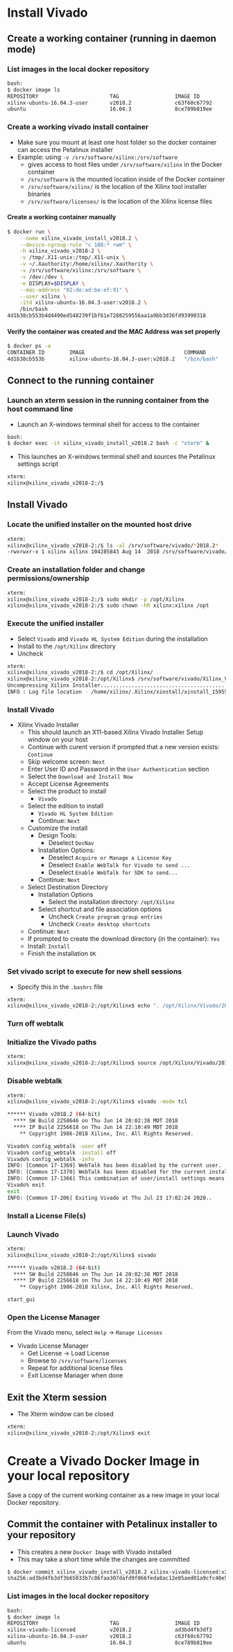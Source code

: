 [//]: # (Readme.vivado-install.md - Install Vivado on a Base Ubuntu User Image for v2018.2 Xilinx Tools)

# Install Vivado

## Create a working container (running in daemon mode)

### List images in the local docker repository
```bash
bash:
$ docker image ls
REPOSITORY                       TAG                  IMAGE ID            CREATED              SIZE
xilinx-ubuntu-16.04.3-user       v2018.2              c63f60c67792        About a minute ago   1.62GB
ubuntu                           16.04.3              8ce789b819ee        9 hours ago          120MB
```

### Create a working vivado install container
- Make sure you mount at least one host folder so the docker container can access the Petalinux installer
- Example: using `-v /srv/software/xilinx:/srv/software`
	- gives access to host files under `/srv/software/xilinx` in the Docker container
	- `/srv/software` is the mounted location inside of the Docker container
	- `/srv/software/xilinx/` is the location of the Xilinx tool installer binaries
	- `/srv/software/licenses/` is the location of the Xilinx license files

#### Create a working container manually

```bash
$ docker run \
	--name xilinx_vivado_install_v2018.2 \
	--device-cgroup-rule "c 188:* rwm" \
	-h xilinx_vivado_v2018-2 \
	-v /tmp/.X11-unix:/tmp/.X11-unix \
	-v ~/.Xauthority:/home/xilinx/.Xauthority \
	-v /srv/software/xilinx:/srv/software \
	-v /dev:/dev \
	-e DISPLAY=$DISPLAY \
	--mac-address "02:de:ad:be:ef:91" \
	--user xilinx \
	-itd xilinx-ubuntu-16.04.3-user:v2018.2 \
	/bin/bash
4d1b38cb553b4d4490ed548239f1bf61e7288259556aa1a9bb3d36fd93990318
```

#### Verify the container was created and the MAC Address was set properly

```bash
$ docker ps -a
CONTAINER ID        IMAGE                                COMMAND             CREATED             STATUS              PORTS               NAMES
4d1b38cb553b        xilinx-ubuntu-16.04.3-user:v2018.2   "/bin/bash"         35 seconds ago      Up 33 seconds                           xilinx_vivado_install_v2018.2
```

## Connect to the running container

### Launch an xterm session in the running container from the host command line
- Launch an X-windows terminal shell for access to the container
```bash
bash:
$ docker exec -it xilinx_vivado_install_v2018.2 bash -c "xterm" &
```
- This launches an X-windows terminal shell and sources the Petalinux settings script
```bash
xterm:
xilinx@xilinx_vivado_v2018-2:/$
```

## Install Vivado

### Locate the unified installer on the mounted host drive
```bash
xterm:
xilinx@xilinx_vivado_v2018-2:/$ ls -al /srv/software/vivado/*2018.2*
-rwxrwxr-x 1 xilinx xilinx 104285843 Aug 14  2018 /srv/software/vivado/Xilinx_Vivado_SDK_Web_2018.2_0614_1954_Lin64.bin
```

### Create an installation folder and change permissions/ownership

```bash
xterm:
xilinx@xilinx_vivado_v2018-2:/$ sudo mkdir -p /opt/Xilinx
xilinx@xilinx_vivado_v2018-2:/$ sudo chown -hR xilinx:xilinx /opt
```

### Execute the unified installer
- Select `Vivado` and `Vivado HL System Edition` during the installation
- Install to the `/opt/Xilinx` directory
- Uncheck

```bash
xterm:
xilinx@xilinx_vivado_v2018-2:/$ cd /opt/Xilinx/
xilinx@xilinx_vivado_v2018-2:/opt/Xilinx$ /srv/software/vivado/Xilinx_Vivado_SDK_Web_2018.2_0614_1954_Lin64.bin Verifying archive integrity... All good.
Uncompressing Xilinx Installer.......................................................................................................................................................................................................................................................................................................................................................................................................................................................................................................................................................
INFO : Log file location - /home/xilinx/.Xilinx/xinstall/xinstall_1595521191502.log
```

### Install Vivado

- Xilinx Vivado Installer
	- This should launch an X11-based Xilinx Vivado Installer Setup window on your host
	- Continue with curent version if prompted that a new version exists: ```Continue```
	- Skip welcome screen: ```Next```
	- Enter User ID and Password in the ```User Authentication``` section
	- Select the ```Download and Install Now```
	- Accept License Agreements
	- Select the product to install
		- ```Vivado```
	- Select the edition to install
		- ```Vivado HL System Edition```
		- Continue: ```Next```
	- Customize the install
		- Design Tools:
			- Deselect ```DocNav```
		- Installation Options:
			- Deselect ```Acquire or Manage a License Key```
			- Deselect ```Enable WebTalk for Vivado to send ...```
			- Deselect ```Enable WebTalk for SDK to send...```
		- Continue: ```Next```
	- Select Destination Directory
		- Installation Options
			- Select the installation directory: ```/opt/Xilinx```
		- Select shortcut and file association options
			- Uncheck ```Create program group entries```
			- Uncheck ```Create desktop shortcuts```
	- Continue: ```Next```	
	- If prompted to create the download directory (in the container): ```Yes```
	- Install: ```Install```
	- Finish the installation ```OK```

### Set vivado script to execute for new shell sessions
- Specify this in the `.bashrc` file

```bash
xterm:
xilinx@xilinx_vivado_v2018-2:/opt/Xilinx$ echo ". /opt/Xilinx/Vivado/2018.2/settings64.sh" > ~/.bashrc
```

### Turn off webtalk

### Initialize the Vivado paths
```bash
xterm:
xilinx@xilinx_vivado_v2018-2:/opt/Xilinx$ source /opt/Xilinx/Vivado/2018.2/settings64.sh
```

### Disable webtalk
```bash
xterm:
xilinx@xilinx_vivado_v2018-2:/opt/Xilinx$ vivado -mode tcl

****** Vivado v2018.2 (64-bit)
  **** SW Build 2258646 on Thu Jun 14 20:02:38 MDT 2018
  **** IP Build 2256618 on Thu Jun 14 22:10:49 MDT 2018
    ** Copyright 1986-2018 Xilinx, Inc. All Rights Reserved.

Vivado% config_webtalk -user off
Vivado% config_webtalk -install off
Vivado% config_webtalk -info
INFO: [Common 17-1369] WebTalk has been disabled by the current user.
INFO: [Common 17-1370] WebTalk has been disabled for the current installation.
INFO: [Common 17-1366] This combination of user/install settings means that WebTalk is currently disabled.
Vivado% exit
exit
INFO: [Common 17-206] Exiting Vivado at Thu Jul 23 17:02:24 2020..
```

### Install a License File(s)

### Launch Vivado

```bash
xterm:
xilinx@xilinx_vivado_v2018-2:/opt/Xilinx$ vivado

****** Vivado v2018.2 (64-bit)
  **** SW Build 2258646 on Thu Jun 14 20:02:38 MDT 2018
  **** IP Build 2256618 on Thu Jun 14 22:10:49 MDT 2018
    ** Copyright 1986-2018 Xilinx, Inc. All Rights Reserved.

start_gui
```

### Open the License Manager

From the Vivado menu, select `Help` -> `Manage Licenses`

- Vivado License Manager
	- Get License -> Load License
	- Browse to `/srv/software/licenses`
	- Repeat for additional license files
	- Exit License Manager when done

## Exit the Xterm session
- The Xterm window can be closed

```bash
xterm:
xilinx@xilinx_vivado_v2018-2:/opt/Xilinx$ exit
```

# Create a Vivado Docker Image in your local repository

Save a copy of the current working container as a new image in your local Docker repository.

## Commit the container with Petalinux installer to your repository 
- This creates a new `Docker Image` with Vivado installed
- This may take a short time while the changes are committed
```bash
$ docker commit xilinx_vivado_install_v2018.2 xilinx-vivado-licensed:v2018.2
sha256:ad3bd4fb3df3b65033b7c86faa307dafd9f066feda8ac12e05aed01a9cfc40e5
```

### List images in the local docker repository
```bash
bash:
$ docker image ls
REPOSITORY                       TAG                  IMAGE ID            CREATED             SIZE
xilinx-vivado-licensed           v2018.2              ad3bd4fb3df3        6 seconds ago       54.5GB
xilinx-ubuntu-16.04.3-user       v2018.2              c63f60c67792        17 hours ago        1.62GB
ubuntu                           16.04.3              8ce789b819ee        26 hours ago        120MB
```

